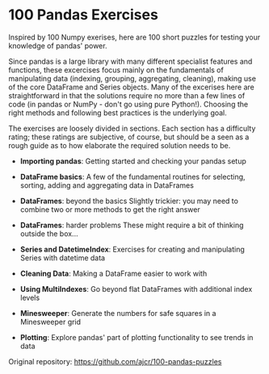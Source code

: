# 100 Pandas Exercises

Inspired by 100 Numpy exerises, here are 100 short puzzles for testing your knowledge of pandas' power.


Since pandas is a large library with many different specialist features and functions, these excercises focus mainly on the fundamentals of manipulating data (indexing, grouping, aggregating, cleaning), making use of the core DataFrame and Series objects. Many of the excerises here are straightforward in that the solutions require no more than a few lines of code (in pandas or NumPy - don't go using pure Python!). Choosing the right methods and following best practices is the underlying goal.

The exercises are loosely divided in sections. Each section has a difficulty rating; these ratings are subjective, of course, but should be a seen as a rough guide as to how elaborate the required solution needs to be.

- **Importing pandas**:	Getting started and checking your pandas setup	

- **DataFrame basics**:	A few of the fundamental routines for selecting, sorting, adding and aggregating data in DataFrames	

- **DataFrames**: beyond the basics	Slightly trickier: you may need to combine two or more methods to get the right answer	

- **DataFrames**: harder problems	These might require a bit of thinking outside the box...	

- **Series and DatetimeIndex**:	Exercises for creating and manipulating Series with datetime data	

- **Cleaning Data**:	Making a DataFrame easier to work with	

- **Using MultiIndexes**:	Go beyond flat DataFrames with additional index levels	

- **Minesweeper**:	Generate the numbers for safe squares in a Minesweeper grid	

- **Plotting**:	Explore pandas' part of plotting functionality to see trends in data	

Original repository: https://github.com/ajcr/100-pandas-puzzles
